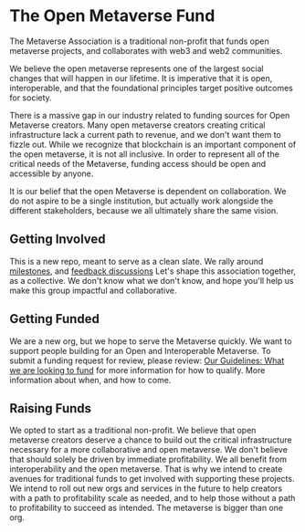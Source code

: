 # The Open Metaverse Fund
The Metaverse Association is a traditional non-profit that funds open metaverse projects, and collaborates with web3 and web2 communities.

We believe the open metaverse represents one of the largest social changes that will happen in our lifetime. It is imperative that it is open, interoperable, and that the foundational principles target positive outcomes for society. 

There is a massive gap in our industry related to funding sources for Open Metaverse creators. Many open metaverse creators creating critical infrastructure lack a current path to revenue, and we don't want them to fizzle out. While we recognize that blockchain is an important component of the open metaverse, it is not all inclusive. In order to represent all of the critical needs of the Metaverse, funding access should be open and accessible by anyone. 

It is our belief that the open Metaverse is dependent on collaboration. We do not aspire to be a single institution, but actually work alongside the different stakeholders, because we all ultimately share the same vision. 

## Getting Involved 

This is a new repo, meant to serve as a clean slate. We rally around [milestones](https://github.com/Metaverse-Association/fund/milestones), and [feedback discussions](https://github.com/Metaverse-Association/feedback/discussions) Let's shape this association together, as a collective. We don't know what we don't know, and hope you'll help us make this group impactful and collaborative. 

## Getting Funded 

We are a new org, but we hope to serve the Metaverse quickly. We want to support people building for an Open and Interoperable Metaverse. To submit a funding request for review, please review: [Our Guidelines: What we are looking to fund]() for more information for how to qualify. More information about when, and how to come. 

## Raising Funds 

We opted to start as a traditional non-profit. We believe that open metaverse creators deserve a chance to build out the critical infrastructure necessary for a more collaborative and open metaverse. We don't believe that should solely be driven by immediate profitability. We all benefit from interoperability and the open metaverse. That is why we intend to create avenues for traditional funds to get involved with supporting these projects. We intend to roll out new orgs and services in the future to help creators with a path to profitability scale as needed, and to help those without a path to profitability to succeed as intended. The metaverse is bigger than one org. 
